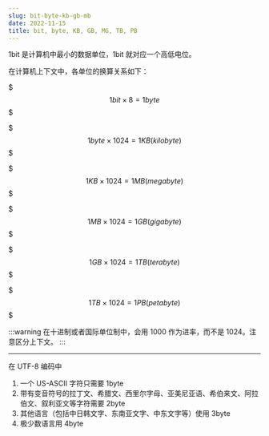 ```yaml
---
slug: bit-byte-kb-gb-mb
date: 2022-11-15
title: bit, byte, KB, GB, MG, TB, PB
---
```


1bit 是计算机中最小的数据单位，1bit 就对应一个高低电位。

在计算机上下文中，各单位的换算关系如下：

$$$
1bit \times 8 = 1byte
$$$


$$$
1byte \times 1024 = 1KB (kilobyte)
$$$


$$$
1KB \times 1024 = 1MB (megabyte)
$$$

$$$
1MB \times 1024 = 1GB (gigabyte)
$$$

$$$
1GB \times 1024 = 1TB (terabyte)
$$$

$$$
1TB \times 1024 = 1PB (petabyte)
$$$

:::warning
在十进制或者国际单位制中，会用 1000 作为进率，而不是 1024。注意区分上下文。
:::

---

在 UTF-8 编码中

1. 一个 US-ASCII 字符只需要 1byte
2. 带有变音符号的拉丁文、希腊文、西里尔字母、亚美尼亚语、希伯来文、阿拉伯文、叙利亚文等字符需要 2byte
3. 其他语言（包括中日韩文字、东南亚文字、中东文字等）使用 3byte
4. 极少数语言用 4byte



